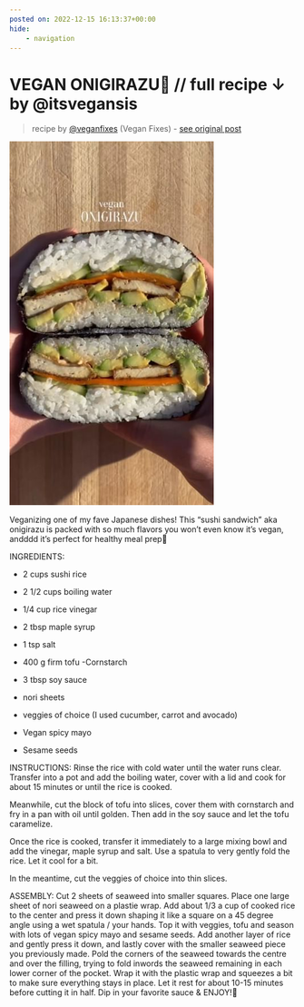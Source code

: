 ```yaml
---
posted on: 2022-12-15 16:13:37+00:00
hide:
    - navigation
---
```


# VEGAN ONIGIRAZU🤯 // full recipe ↓ by @itsvegansis 

> recipe by [@veganfixes](https://www.instagram.com/veganfixes/) 
(Vegan Fixes) - [see original post](https://instagram.com/p/CmMeNR-D4q6)

![](../img/veganfixes_15-12-2022_1612.png)


Veganizing one of my fave Japanese dishes!
This “sushi sandwich” aka onigirazu is packed with so much flavors you won’t even know it’s vegan, andddd it’s perfect for healthy meal prep🫡

INGREDIENTS:
- 2 cups sushi rice
- 2 1/2 cups boiling water
- 1/4 cup rice vinegar
- 2 tbsp maple syrup
- 1 tsp salt

- 400 g firm tofu
-Cornstarch
- 3 tbsp soy sauce

- nori sheets
- veggies of choice (I used cucumber, carrot and avocado)
- Vegan spicy mayo
- Sesame seeds

INSTRUCTIONS:
Rinse the rice with cold water until the water runs clear. Transfer into a pot and add the boiling water, cover with a lid and cook for about 15 minutes or until the rice is cooked.

Meanwhile, cut the block of tofu into slices, cover them with cornstarch and fry in a pan with oil until golden. Then add in the soy sauce and let the tofu caramelize.

Once the rice is cooked, transfer it immediately to a large mixing bowl and add the vinegar, maple syrup and salt. Use a spatula to very gently fold the rice. Let it cool for a bit.

In the meantime, cut the veggies of choice into thin slices.

ASSEMBLY:
Cut 2 sheets of seaweed into smaller squares. 
Place one large sheet of nori seaweed on a plastie wrap.
Add about 1/3 a cup of cooked rice to the center and press it down shaping it like a square on a 45 degree angle using a wet spatula / your hands.
Top it with veggies, tofu and season with lots of vegan spicy mayo and sesame seeds.
Add another layer of rice and gently press it down, and lastly cover with the smaller seaweed piece you previously made.
Pold the corners of the seaweed towards the centre and over the filling, trying to fold inwords the seaweed remaining in each lower corner of the pocket.
Wrap it with the plastic wrap and squeezes a bit to make sure everything stays in place.
Let it rest for about 10-15 minutes before cutting it in half. Dip in your favorite sauce & ENJOY!🫶 